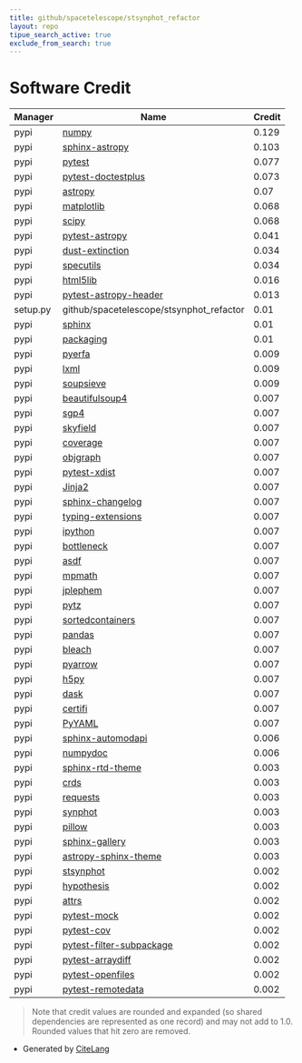 ```yaml
---
title: github/spacetelescope/stsynphot_refactor
layout: repo
tipue_search_active: true
exclude_from_search: true
---
```

# Software Credit

|Manager|Name|Credit|
|-------|----|------|
|pypi|[numpy](https://pypi.org/project/numpy)|0.129|
|pypi|[sphinx-astropy](https://github.com/astropy/sphinx-astropy)|0.103|
|pypi|[pytest](https://pypi.org/project/pytest)|0.077|
|pypi|[pytest-doctestplus](https://pypi.org/project/pytest-doctestplus)|0.073|
|pypi|[astropy](http://astropy.org)|0.07|
|pypi|[matplotlib](https://matplotlib.org)|0.068|
|pypi|[scipy](https://www.scipy.org)|0.068|
|pypi|[pytest-astropy](https://github.com/astropy/pytest-astropy)|0.041|
|pypi|[dust-extinction](https://pypi.org/project/dust-extinction)|0.034|
|pypi|[specutils](https://pypi.org/project/specutils)|0.034|
|pypi|[html5lib](https://pypi.org/project/html5lib)|0.016|
|pypi|[pytest-astropy-header](https://pypi.org/project/pytest-astropy-header)|0.013|
|setup.py|github/spacetelescope/stsynphot_refactor|0.01|
|pypi|[sphinx](https://pypi.org/project/sphinx)|0.01|
|pypi|[packaging](https://pypi.org/project/packaging)|0.01|
|pypi|[pyerfa](https://github.com/liberfa/pyerfa)|0.009|
|pypi|[lxml](https://pypi.org/project/lxml)|0.009|
|pypi|[soupsieve](https://pypi.org/project/soupsieve)|0.009|
|pypi|[beautifulsoup4](https://www.crummy.com/software/BeautifulSoup/bs4/)|0.007|
|pypi|[sgp4](https://pypi.org/project/sgp4)|0.007|
|pypi|[skyfield](https://pypi.org/project/skyfield)|0.007|
|pypi|[coverage](https://pypi.org/project/coverage)|0.007|
|pypi|[objgraph](https://pypi.org/project/objgraph)|0.007|
|pypi|[pytest-xdist](https://pypi.org/project/pytest-xdist)|0.007|
|pypi|[Jinja2](https://pypi.org/project/Jinja2)|0.007|
|pypi|[sphinx-changelog](https://pypi.org/project/sphinx-changelog)|0.007|
|pypi|[typing-extensions](https://pypi.org/project/typing-extensions)|0.007|
|pypi|[ipython](https://pypi.org/project/ipython)|0.007|
|pypi|[bottleneck](https://pypi.org/project/bottleneck)|0.007|
|pypi|[asdf](https://pypi.org/project/asdf)|0.007|
|pypi|[mpmath](https://pypi.org/project/mpmath)|0.007|
|pypi|[jplephem](https://pypi.org/project/jplephem)|0.007|
|pypi|[pytz](https://pypi.org/project/pytz)|0.007|
|pypi|[sortedcontainers](https://pypi.org/project/sortedcontainers)|0.007|
|pypi|[pandas](https://pypi.org/project/pandas)|0.007|
|pypi|[bleach](https://pypi.org/project/bleach)|0.007|
|pypi|[pyarrow](https://pypi.org/project/pyarrow)|0.007|
|pypi|[h5py](https://pypi.org/project/h5py)|0.007|
|pypi|[dask](https://pypi.org/project/dask)|0.007|
|pypi|[certifi](https://pypi.org/project/certifi)|0.007|
|pypi|[PyYAML](https://pypi.org/project/PyYAML)|0.007|
|pypi|[sphinx-automodapi](https://pypi.org/project/sphinx-automodapi)|0.006|
|pypi|[numpydoc](https://pypi.org/project/numpydoc)|0.006|
|pypi|[sphinx-rtd-theme](https://pypi.org/project/sphinx-rtd-theme)|0.003|
|pypi|[crds](https://pypi.org/project/crds)|0.003|
|pypi|[requests](https://pypi.org/project/requests)|0.003|
|pypi|[synphot](https://www.github.com/spacetelescope/synphot_refactor)|0.003|
|pypi|[pillow](https://pypi.org/project/pillow)|0.003|
|pypi|[sphinx-gallery](https://pypi.org/project/sphinx-gallery)|0.003|
|pypi|[astropy-sphinx-theme](https://pypi.org/project/astropy-sphinx-theme)|0.003|
|pypi|[stsynphot](https://www.github.com/spacetelescope/stsynphot_refactor)|0.002|
|pypi|[hypothesis](https://pypi.org/project/hypothesis)|0.002|
|pypi|[attrs](https://pypi.org/project/attrs)|0.002|
|pypi|[pytest-mock](https://pypi.org/project/pytest-mock)|0.002|
|pypi|[pytest-cov](https://pypi.org/project/pytest-cov)|0.002|
|pypi|[pytest-filter-subpackage](https://pypi.org/project/pytest-filter-subpackage)|0.002|
|pypi|[pytest-arraydiff](https://pypi.org/project/pytest-arraydiff)|0.002|
|pypi|[pytest-openfiles](https://pypi.org/project/pytest-openfiles)|0.002|
|pypi|[pytest-remotedata](https://pypi.org/project/pytest-remotedata)|0.002|


> Note that credit values are rounded and expanded (so shared dependencies are represented as one record) and may not add to 1.0. Rounded values that hit zero are removed.


- Generated by [CiteLang](https://github.com/vsoch/citelang)
